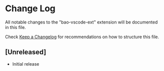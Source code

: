 # Change Log

All notable changes to the "bao-vscode-ext" extension will be documented in this file.

Check [Keep a Changelog](http://keepachangelog.com/) for recommendations on how to structure this file.

## [Unreleased]

- Initial release